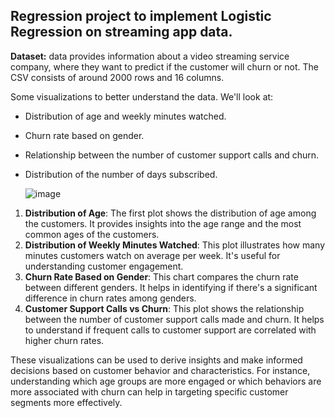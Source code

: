 ## Regression project to implement Logistic Regression on streaming app data.

**Dataset:**  data provides information about a video streaming service company, where they want to predict if the customer will churn or not. The CSV consists of around 2000 rows and 16 columns.

Some visualizations to better understand the data. We'll look at:
* Distribution of age and weekly minutes watched.
* Churn rate based on gender.
* Relationship between the number of customer support calls and churn.
* Distribution of the number of days subscribed. ​

  ![image](https://github.com/ksdiwe/Logistic-Regression-on-streaming-app-data./assets/20944950/ec4728dd-5749-4661-8122-9be187fcc4c5)

  
1. **Distribution of Age**: The first plot shows the distribution of age among the customers. It provides insights into the age range and the most common ages of the customers.
2. **Distribution of Weekly Minutes Watched**: This plot illustrates how many minutes customers watch on average per week. It's useful for understanding customer engagement.
3. **Churn Rate Based on Gender**: This chart compares the churn rate between different genders. It helps in identifying if there's a significant difference in churn rates among genders.
4. **Customer Support Calls vs Churn**: This plot shows the relationship between the number of customer support calls made and churn. It helps to understand if frequent calls to customer support are correlated with higher churn rates.

These visualizations can be used to derive insights and make informed decisions based on customer behavior and characteristics. 
For instance, understanding which age groups are more engaged or which behaviors are more associated with churn can help in targeting specific customer segments more effectively. ​​




